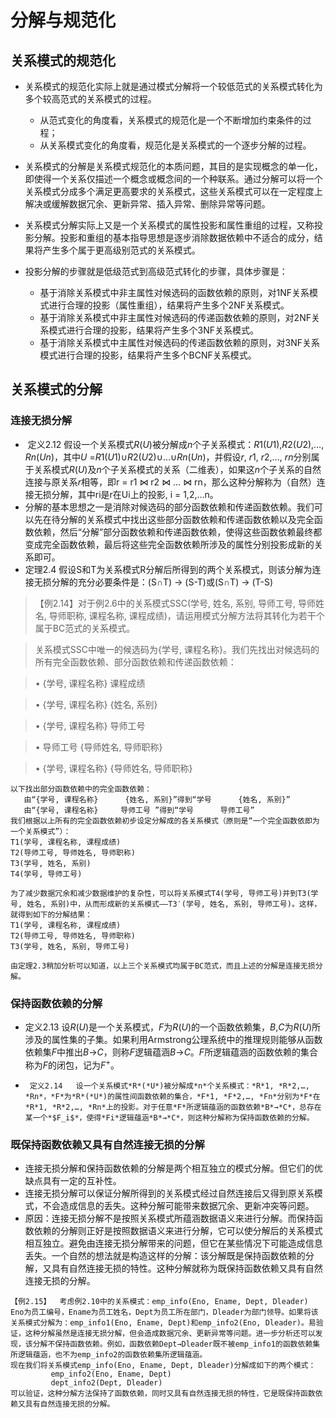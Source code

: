 # 分解与规范化

##  关系模式的规范化

+ 关系模式的规范化实际上就是通过模式分解将一个较低范式的关系模式转化为多个较高范式的关系模式的过程。
  + 从范式变化的角度看，关系模式的规范化是一个不断增加约束条件的过程；
  + 从关系模式变化的角度看，规范化是关系模式的一个逐步分解的过程。
+ 关系模式的分解是关系模式规范化的本质问题，其目的是实现概念的单一化，即使得一个关系仅描述一个概念或概念间的一个种联系。通过分解可以将一个关系模式分成多个满足更高要求的关系模式，这些关系模式可以在一定程度上解决或缓解数据冗余、更新异常、插入异常、删除异常等问题。
+ 关系模式分解实际上又是一个关系模式的属性投影和属性重组的过程，又称投影分解。投影和重组的基本指导思想是逐步消除数据依赖中不适合的成分，结果将产生多个属于更高级别范式的关系模式。

 

+ 投影分解的步骤就是低级范式到高级范式转化的步骤，具体步骤是：
  + 基于消除关系模式中非主属性对候选码的函数依赖的原则，对1NF关系模式进行合理的投影（属性重组），结果将产生多个2NF关系模式。 
  + 基于消除关系模式中非主属性对候选码的传递函数依赖的原则，对2NF关系模式进行合理的投影，结果将产生多个3NF关系模式。 
  + 基于消除关系模式中主属性对候选码的传递函数依赖的原则，对3NF关系模式进行合理的投影，结果将产生多个BCNF关系模式。

 

 

## 关系模式的分解

### 连接无损分解

+ ​ 定义2.12   假设一个关系模式*R*(*U*)被分解成*n*个子关系模式：*R*1(*U*1),*R*2(*U*2),…, *Rn*(*Un*)，其中*U* =*R*1(*U*1)∪*R*2(*U*2)∪…∪*Rn*(*Un*)，并假设*r*, *r*1, *r*2,…, *rn*分别属于关系模式*R*(*U*)及*n*个子关系模式的关系（二维表），如果这*n*个子关系的自然连接与原关系*r*相等，即r = r1 ⋈  r2 ⋈    …   ⋈ rn，那么这种分解称为（自然）连接无损分解，其中ri是r在Ui上的投影, i = 1,2,…n。
+ 分解的基本思想之一是消除对候选码的部分函数依赖和传递函数依赖。我们可以先在待分解的关系模式中找出这些部分函数依赖和传递函数依赖以及完全函数依赖，然后“分解”部分函数依赖和传递函数依赖，使得这些函数依赖最终都变成完全函数依赖，最后将这些完全函数依赖所涉及的属性分别投影成新的关系即可。
+  定理2.4   假设S和T为关系模式R分解后所得到的两个关系模式，则该分解为连接无损分解的充分必要条件是：(S∩T) → (S-T)或(S∩T) → (T-S)

   

>   【例2.14】对于例2.6中的关系模式SSC(学号, 姓名, 系别, 导师工号, 导师姓名, 导师职称, 课程名称, 课程成绩)，请运用模式分解方法将其转化为若干个属于BC范式的关系模式。

> 关系模式SSC中唯一的候选码为{学号, 课程名称}。我们先找出对候选码的所有完全函数依赖、部分函数依赖和传递函数依赖：

> •    {学号, 课程名称}     课程成绩

> •    {学号, 课程名称}     {姓名, 系别}

> •    {学号, 课程名称}     导师工号

> •    导师工号      {导师姓名, 导师职称}

> •    {学号, 课程名称}      {导师姓名, 导师职称}

 

 ```
以下找出部分函数依赖中的完全函数依赖：
    由“{学号, 课程名称}      {姓名, 系别}”得到“学号      {姓名, 系别}”
    由“{学号, 课程名称}     导师工号 ”得到“学号      导师工号”
我们根据以上所有的完全函数依赖初步设定分解成的各关系模式（原则是“一个完全函数依即为一个关系模式”）：
T1(学号, 课程名称, 课程成绩)
T2(导师工号, 导师姓名, 导师职称)
T3(学号, 姓名, 系别)
T4(学号, 导师工号)

为了减少数据冗余和减少数据维护的复杂性，可以将关系模式T4(学号, 导师工号)并到T3(学号, 姓名, 系别)中，从而形成新的关系模式——T3′(学号, 姓名, 系别, 导师工号)。这样，就得到如下的分解结果：
T1(学号, 课程名称, 课程成绩)
T2(导师工号, 导师姓名, 导师职称)
T3(学号, 姓名, 系别, 导师工号)

由定理2.3稍加分析可以知道，以上三个关系模式均属于BC范式，而且上述的分解是连接无损分解。
 ```



 

 

### 保持函数依赖的分解

+ 定义2.13   设*R*(*U*)是一个关系模式，*F*为*R*(*U*)的一个函数依赖集，*B*,*C*为*R*(*U*)所涉及的属性集的子集。如果利用Armstrong公理系统中的推理规则能够从函数依赖集*F*中推出*B*→*C*，则称*F*逻辑蕴涵*B*→*C*。*F*所逻辑蕴涵的函数依赖的集合称为*F*的闭包，记为$F^+$。

+      定义2.14   设一个关系模式*R*(*U*)被分解成*n*个关系模式：*R*1, *R*2,…, *Rn*，*F*为*R*(*U*)的属性间函数依赖的集合，*F*1, *F*2,…, *Fn*分别为*F*在*R*1, *R*2,…, *Rn*上的投影。对于任意*F*所逻辑蕴涵的函数依赖*B*→*C*，总存在某一个*$F_i$*，使得*Fi*逻辑蕴涵*B*→*C*，则这种分解称为保持函数依赖的分解。 

 

 

### 既保持函数依赖又具有自然连接无损的分解

+ 连接无损分解和保持函数依赖的分解是两个相互独立的模式分解。但它们的优缺点具有一定的互补性。
+ 连接无损分解可以保证分解所得到的关系模式经过自然连接后又得到原关系模式，不会造成信息的丢失。这种分解可能带来数据冗余、更新冲突等问题。
+ 原因：连接无损分解不是按照关系模式所蕴涵数据语义来进行分解。而保持函数依赖的分解则正好是按照数据语义来进行分解，它可以使分解后的关系模式相互独立。避免由连接无损分解带来的问题，但它在某些情况下可能造成信息丢失。一个自然的想法就是构造这样的分解：该分解既是保持函数依赖的分解，又具有自然连接无损的特性。这种分解就称为既保持函数依赖又具有自然连接无损的分解。

 ```
【例2.15】  考虑例2.10中的关系模式：emp_info(Eno, Ename, Dept, Dleader)
Eno为员工编号，Ename为员工姓名，Dept为员工所在部门，Dleader为部门领导。如果将该关系模式分解为：emp_info1(Eno, Ename, Dept)和emp_info2(Eno, Dleader)。易验证，这种分解虽然是连接无损分解，但会造成数据冗余、更新异常等问题。进一步分析还可以发现，该分解不保持函数依赖。例如，函数依赖Dept→Dleader既不被emp_info1的函数依赖集所逻辑蕴涵，也不为emp_info2的函数依赖集所逻辑蕴涵。
现在我们将关系模式emp_info(Eno, Ename, Dept, Dleader)分解成如下的两个模式：
          emp_info2(Eno, Ename, Dept)
          dept_info2(Dept, Dleader)
可以验证，这种分解方法保持了函数依赖，同时又具有自然连接无损的特性，它是既保持函数依赖又具有自然连接无损的分解。
 ```



 

 